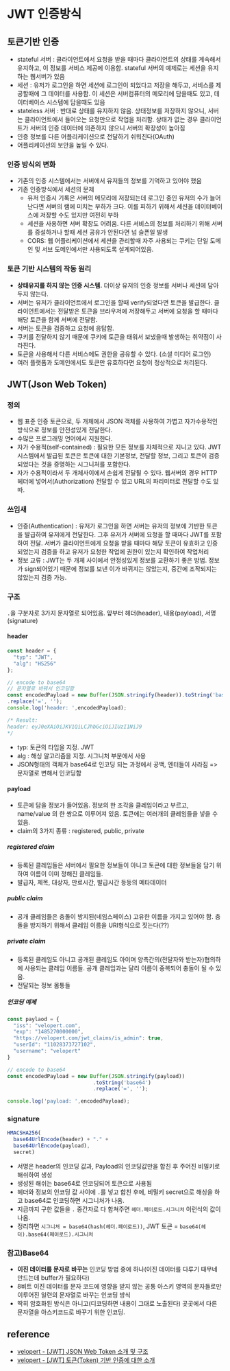 # JWT 인증방식

## 토큰기반 인증

- stateful 서버 : 클라이언트에서 요청을 받을 때마다 클라이언트의 상태를 계속해서 유지하고, 이 정보를 서비스 제공에 이용함. stateful 서버의 예제로는 세션을 유지하는 웹서버가 있음
- 세션 : 유저가 로그인을 하면 세션에 로그인이 되었다고 저장을 해두고, 서비스를 제공할때에 그 데이터를 사용함. 이 세션은 서버컴퓨터의 메모리에 담을때도 있고, 데이터베이스 시스템에 담을때도 있음
- stateless 서버 : 반대로 상태를 유지하지 않음. 상태정보를 저장하지 않으니, 서버는 클라이언트에서 들어오는 요청만으로 작업을 처리함. 상태가 없는 경우 클라이언트가 서버의 인증 데이터에 의존하지 않으니 서버의 확장성이 높아짐
- 인증 정보를 다른 어플리케이션으로 전달하기 쉬워진다(OAuth)
- 어플리케이션의 보안을 높일 수 있다.

### 인증 방식의 변화

- 기존의 인증 시스템에서는 서버에서 유저들의 정보를 기억하고 있어야 했음
- 기존 인증방식에서 세션의 문제
  - 유저 인증시 기록은 서버의 메모리에 저장되는데 로그인 중인 유저의 수가 늘어난다면 서버의 램에 미치는 부하가 크다. 이를 피하기 위해서 세션을 데이터베이스에 저장할 수도 있지만 여전히 부하
  - 세션을 사용하면 서버 확장도 어려움. 다른 서비스의 정보를 처리하기 위해 서버를 증설하거나 할때 세션 공유가 안된다면 넘 슬픈일 발생
  - CORS: 웹 어플리케이션에서 세션을 관리할때 자주 사용되는 쿠키는 단일 도메인 및 서브 도메인에서만 사용되도록 설계되어있음. 

### 토큰 기반 시스템의 작동 원리

- **상태유지를 하지 않는 인증 시스템.** 더이상 유저의 인증 정보를 서버나 세션에 담아두지 않는다.
- 서버는 유저가 클라이언트에서 로그인을 할때 verify되었다면 토큰을 발급한다. 클라이언트에서는 전달받은 토큰을 브라우저에 저장해두고 서버에 요청을 할 때마다 해당 토큰을 함께 서버에 전달함.
- 서버는 토큰을 검증하고 요청에 응답함.
- 쿠키를 전달하지 않기 때문에 쿠키에 토큰을 태워서 보냈을때 발생하는 취약점이 사라진다.
- 토큰을 사용해서 다른 서비스에도 권한을 공유할 수 있다. (소셜 미디어 로그인)
- 여러 플랫폼과 도메인에서도 토큰만 유효하다면 요청이 정상적으로 처리된다.

## JWT(Json Web Token)

### 정의

- 웹 표준 인증 토큰으로, 두 개체에서 JSON 객체를 사용하여 가볍고 자가수용적인 방식으로 정보를 안전성있게 전달한다.
- 수많은 프로그래밍 언어에서 지원한다.
- 자가 수용적(self-contained) : 필요한 모든 정보를 자체적으로 지니고 있다. JWT 시스템에서 발급된 토큰은 토큰에 대한 기본정보, 전달할 정보, 그리고 토큰이 검증되었다는 것을 증명하는 시그니처를 포함한다.
- 자가 수용적이라서 두 개체사이에서 손쉽게 전달될 수 있다. 웹서버의 경우 HTTP 헤더에 넣어서(Authorization) 전달할 수 있고 URL의 파리미터로 전달할 수도 있따.

### 쓰임새

- 인증(Authentication) :  유저가 로그인을 하면 서버는 유저의 정보에 기반한 토큰을 발급하여 유저에게 전달한다. 그후 유저가 서버에 요청을 할 때마다 JWT를 포함하여 전달. 서버가 클라이언트에게 요청을 받을 때마다 해당 토큰이 유효하고 인증되었는지 검증을 하고 유저가 요청한 작업에 권한이 있는지 확인하여 작업처리
- 정보 교류 : JWT는 두 개체 사이에서 안정성있게 정보를 교환하기 좋은 방법. 정보가 sign되어있기 때문에 정보를 보낸 이가 바뀌지는 않았는지, 중간에 조작되지는 않았는지 검증 가능.

### 구조

`.`을 구분자로 3가지 문자열로 되어있음. 앞부터 헤더(header), 내용(payload), 서명(signature)

#### header

```js
const header = {
  "typ": "JWT",
  "alg": "HS256"
};

// encode to base64
// 문자열로 바꿔서 인코딩함
const encodedPayload = new Buffer(JSON.stringify(header)).toString('base64')
.replace('=', '');
console.log('header: ',encodedPayload);

/* Result:
header: eyJ0eXAiOiJKV1QiLCJhbGciOiJIUzI1NiJ9
*/
```

- typ: 토큰의 타입을 지정. JWT
- alg : 해싱 알고리즘을 지정. 시그니처 부분에서 사용
- JSON형태의 객체가 base64로 인코딩 되는 과정에서 공백, 엔터들이 사라짐 => 문자열로 변해서 인코딩함

#### payload

- 토큰에 담을 정보가 들어있음. 정보의 한 조각을 클레임이라고 부르고, name/value 의 한 쌍으로 이루어져 있음. 토큰에는 여러개의 클레임들을 넣을 수 있음.
- claim의 3가지 종류 : registered, public, private

##### registered claim

- 등록된 클레임들은 서버에서 필요한 정보들이 아니고 토큰에 대한 정보들을 담기 위하여 이름이 이미 정해진 클레임들. 
- 발급자, 제목, 대상자, 만료시간, 발급시간 등등의 메타데이터

##### public claim

- 공개 클레임들은 충돌이 방지된(네임스페이스) 고유한 이름을 가지고 있어야 함. 충돌을 방지하기 위해서 클레임 이름을 URI형식으로 짓는다(??)

##### private claim

- 등록된 클레임도 아니고 공개된 클레임도 아이며 양측간의(전달자와 받는자)협의하에 사용되는 클레임 이름들. 공개 클레임과는 달리 이름이 중복되어 충돌이 될 수 있음.
- 전달되는 정보 몸통들

##### 인코딩 예제

```js
const paylaod = {
  "iss": "velopert.com",
  "exp": "1485270000000",
  "https://velopert.com/jwt_claims/is_admin": true,
  "userId": "11028373727102",
  "username": "velopert"
}

// encode to base64
const encodedPayload = new Buffer(JSON.stringify(payload))
                            .toString('base64')
                            .replace('=', '');

console.log('payload: ',encodedPayload);
```

### signature

```js
HMACSHA256(
  base64UrlEncode(header) + "." +
  base64UrlEncode(payload),
  secret)
```

- 서명은 header의 인코딩 값과, Payload의 인코딩값만을 합친 후 주어진 비밀키로 해쉬하여 생성
- 생성된 해쉬는 base64로 인코딩되어 토큰으로 사용됨
- 헤더와 정보의 인코딩 값 사이에 `.`를 넣고 합친 후에, 비밀키 secret으로 해싱을 하고 base64로 인코딩하면 시그니처가 나옴. 
- 지금까지 구한 값들을 `.` 중간자로 다 합쳐주면 `헤더.페이로드.시그니처` 이런식의 값이 나옴.
- 정리하면 `시그니처 = base64(hash(헤더.페이로드))`, JWT 토큰 = `base64(헤더).base64(페이로드).시그니처`

### 참고)Base64

- **이진 데이터를 문자로 바꾸는** 인코딩 방법 중에 하나(이진 데이터를 다루기 때무네 만드는데 buffer가 필요하다)
- 8비트 이진 데이터를 문자 코드에 영향을 받지 않는 공통 아스키 영역의 문자들로만 이루어진 일련의 문자열로 바꾸는 인코딩 방식
- 딱히 암호화된 방식은 아니고(디코딩하면 내용이 그대로 노출된다) 곳곳에서 다른 문자열을 아스키코드로 바꾸기 위한 인코딩.


## reference

- [velopert - [JWT] JSON Web Token 소개 및 구조](https://velopert.com/2389)
- [velopert - [JWT] 토큰(Token) 기반 인증에 대한 소개](https://velopert.com/2350)